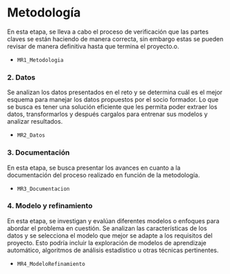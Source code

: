 # Metodología

En esta etapa, se lleva a cabo el proceso de verificación que las partes claves se están haciendo de manera correcta, sin embargo estas se pueden revisar de manera definitiva hasta que termina el proyecto.o.

* `MR1_Metodologia`

### 2. Datos
Se analizan los datos presentados en el reto y se determina cuál es el mejor esquema para manejar los datos propuestos por el socio formador.  Lo que se busca es tener una solución eficiente que les permita poder extraer los datos, transformarlos y después cargalos para entrenar sus modelos y analizar resultados.

* `MR2_Datos`

### 3. Documentación
En esta etapa, se busca presentar los avances en cuanto a la documentación del proceso realizado en función de la metodología.

* `MR3_Documentacion`

### 4. Modelo y refinamiento
En esta etapa, se investigan y evalúan diferentes modelos o enfoques para abordar el problema en cuestión. Se analizan las características de los datos y se selecciona el modelo que mejor se adapte a los requisitos del proyecto. Esto podría incluir la exploración de modelos de aprendizaje automático, algoritmos de análisis estadístico u otras técnicas pertinentes.

* `MR4_ModeloRefinamiento`

